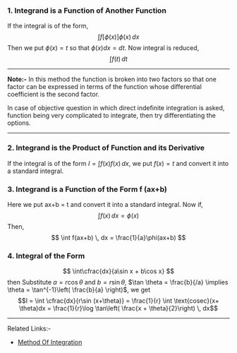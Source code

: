 ### 1. Integrand is a Function of Another Function 
If the integral is of the form,
$$
\int f[\phi(x)]\phi(x) \, dx
$$ 
Then we put $\phi(x) = t$ so that $\phi(x)dx = dt$. Now integral is reduced,
$$
\int f(t) \, dt
$$

---
**Note:-**
In this method the function is broken into two factors so that one factor can be expressed in terms of the function whose differential coefficient is the second factor.

In case of objective question in which direct indefinite integration is asked, function being very complicated to integrate, then try differentiating the options.

---
### 2. Integrand is the Product of Function and its Derivative
If the integral is of the form $I = \int f(x)f(x) \, dx$, we put $f(x) = t$ and convert it into a standard integral.

### 3. Integrand is a Function of the Form f (ax+b)
Here we put ax+b = t and convert it into a standard integral. Now if, 
$$
\int f(x) \, dx = \phi (x) 
$$
Then, 
$$
\int f(ax+b) \, dx = \frac{1}{a}\phi(ax+b) 
$$
### 4. Integral of the Form
$$
\int\cfrac{dx}{a\sin x + b\cos x}
$$
then Substitute $a = r\cos \theta$ and $b = r\sin \theta$, $\tan \theta = \frac{b}{/a} \implies \theta = \tan^{-1}\left( \frac{b}{a} \right)$, we get
$$I = \int \cfrac{dx}{r\sin (x+\theta)} = \frac{1}{r} \int \text{cosec}(x+ \theta)dx = \frac{1}{r}\log \tan\left( \frac{x + \theta}{2}\right) \, dx$$

---
Related Links:-
- [Method Of Integration](Method%20Of%20Integration.md) 
